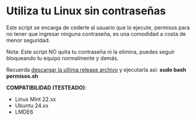 # Utiliza tu Linux sin contraseñas
Este script se encarga de cederle al usuario que lo ejecute, permisos para no tener que ingresar ninguna contraseña, es una comodidad a costa de menor seguridad.

Nota: Este script NO quita tu contraseña ni la elimina, puedes seguir bloqueando tu equipo normalmente y demás.

Recuerda [descargar la ultima release archivo](https://github.com/chmodmasx/sin_password/releases) y ejecutarla así: **sudo bash permisos.sh**

**COMPATIBILIDAD (TESTEADO)**:
- Linux Mint 22.xx
- Ubuntu 24.xx
- LMDE6
